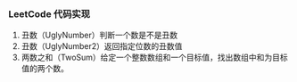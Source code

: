 ### LeetCode 代码实现
1. 丑数（UglyNumber）判断一个数是不是丑数
2. 丑数（UglyNumber2）返回指定位数的丑数值
3. 两数之和（TwoSum）给定一个整数数组和一个目标值，找出数组中和为目标值的两个数。